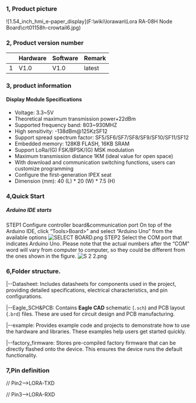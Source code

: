 ### 1, Product picture

![1.54_inch_hmi_e-paper_display](F:\wiki\lorawan\Lora RA-08H Node Board\crt01158h-crowtail6.jpg)

### 2, Product version number

|      | Hardware | Software | Remark |
| ---- | -------- | -------- | ------ |
| 1    | V1.0     | V1.0     | latest |

### 3, product information

#### Display Module Specifications

- Voltage: 3.3~5V
- Theoretical maximum transmission power+22dBm
- Supported frequency band: 803~930MHZ
- High sensitivity: -138dBm@125KzSF12
- Support spread spectrum factor: SF5/SF6/SF7/SF8/SF9/SF10/SF11/SF12
- Embedded memory: 128KB FLASH, 16KB SRAM
- Support LoRa/(G) FSK/BPSK/(G) MSK modulation
- Maximum transmission distance 1KM (ideal value for open space)
- With download and communication switching functions, users can customize programming
- Configure the first-generation IPEX seat
- Dimension (mm): 40 (L) * 20 (W) * 7.5 (H)

### 

### 4,Quick Start

##### Arduino IDE starts

STEP1 Configure controller board&communication port
On top of the Arduino IDE, click “Tools>Board>” and select “Arduino Uno” from the available options
![SELECT BOARD.png](https://www.elecrow.com/wiki/image/thumb/c/c5/SELECT_BOARD.png/700px-SELECT_BOARD.png)
STEP2 Select the COM port that indicates Arduino Uno. Please note that the actual numbers after the “COM” word will vary from computer to computer, so they could be different from the ones shown in the figure.
![S 2 2.png](https://www.elecrow.com/wiki/image/thumb/d/d5/S_2_2.png/600px-S_2_2.png)

### 6,Folder structure.

|--Datasheet: Includes datasheets for components used in the project, providing detailed specifications, electrical characteristics, and pin configurations.

|--Eagle_SCH&PCB: Contains **Eagle CAD** schematic (`.sch`) and PCB layout (`.brd`) files. These are used for circuit design and PCB manufacturing.

|--example: Provides example code and projects to demonstrate how to use the hardware and libraries. These examples help users get started quickly.

|--factory_firmware: Stores pre-compiled factory firmware that can be directly flashed onto the device. This ensures the device runs the default functionality.

### 7,Pin definition

// Pin2——>LORA-TXD

// Pin3——>LORA-RXD